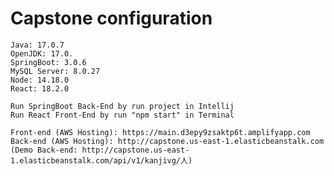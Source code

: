 <!DOCTYPE html>
<html>
<head>
	<meta charset="utf-8">
	<meta name="viewport" content="width=device-width, initial-scale=1">
</head>
<body>
	<h1>Capstone configuration</h1>

	Java: 17.0.7
	OpenJDK: 17.0.
	SpringBoot: 3.0.6
	MySQL Server: 8.0.27
	Node: 14.18.0
	React: 18.2.0

	Run SpringBoot Back-End by run project in Intellij
	Run React Front-End by run "npm start" in Terminal

	Front-end (AWS Hosting): https://main.d3epy9zsaktp6t.amplifyapp.com
	Back-end (AWS Hosting): http://capstone.us-east-1.elasticbeanstalk.com
	(Demo Back-end: http://capstone.us-east-1.elasticbeanstalk.com/api/v1/kanjivg/人) 
</body>
</html>

